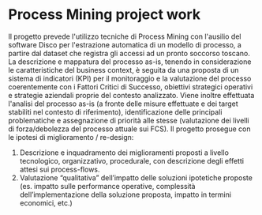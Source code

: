 # Process Mining project work
Il progetto prevede l'utilizzo tecniche di Process Mining con l'ausilio del software Disco per l'estrazione automatica di un modello di processo, a partire dal dataset che registra gli accessi ad un pronto soccorso toscano. La descrizione e mappatura del processo as-is, tenendo in considerazione le caratteristiche del business context, è seguita da una proposta di un sistema di indicatori (KPI) per il monitoraggio e la valutazione del processo coerentemente con i Fattori Critici di Successo, obiettivi strategici operativi e strategie aziendali proprie del contesto analizzato. 
Viene inoltre effettuata l'analisi del processo as-is (a fronte delle misure effettuate e dei target stabiliti nel contesto di riferimento), identificazione delle principali problematiche e assegnazione di priorità alle stesse (valutazione dei livelli di forza/debolezza del processo attuale sui FCS).
Il progetto prosegue con le ipotesi di miglioramento / re-design:
1. Descrizione e inquadramento dei miglioramenti proposti a livello tecnologico, organizzativo, procedurale, con descrizione degli effetti attesi sui process-flows.
2. Valutazione “qualitativa” dell’impatto delle soluzioni ipotetiche proposte (es. impatto sulle performance operative, complessità dell’implementazione della soluzione proposta, impatto in termini economici, etc.)

